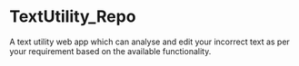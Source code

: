# TextUtility_Repo
A text utility web app which can analyse and edit your incorrect text  as per your requirement based on the available functionality.
